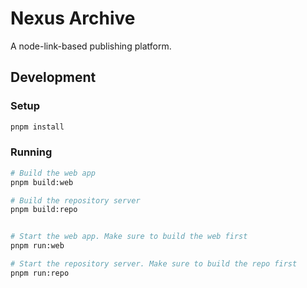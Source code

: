 # Nexus Archive

A node-link-based publishing platform.

## Development

### Setup

```bash
pnpm install
```

### Running

```bash
# Build the web app
pnpm build:web

# Build the repository server
pnpm build:repo


# Start the web app. Make sure to build the web first
pnpm run:web

# Start the repository server. Make sure to build the repo first
pnpm run:repo
```
